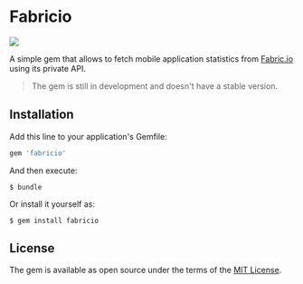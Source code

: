 # Fabricio

[![](https://travis-ci.org/rambler-digital-solutions/fabricio.svg?branch=develop)](https://travis-ci.org/rambler-digital-solutions/fabricio)

A simple gem that allows to fetch mobile application statistics from [Fabric.io](http://fabric.io) using its private API.

> The gem is still in development and doesn't have a stable version.

## Installation

Add this line to your application's Gemfile:

```ruby
gem 'fabricio'
```

And then execute:

    $ bundle

Or install it yourself as:

    $ gem install fabricio

## License

The gem is available as open source under the terms of the [MIT License](http://opensource.org/licenses/MIT).

